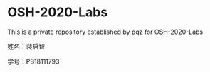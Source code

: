 # OSH-2020-Labs
This is a private repository established by pqz for OSH-2020-Labs 

姓名：裴启智

学号：PB18111793